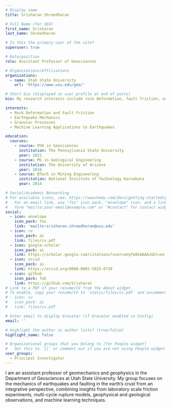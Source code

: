 ```yaml
---
# Display name
title: Srisharan Shreedharan

# Full Name (for SEO)
first_name: Srisharan
last_name: Shreedharan

# Is this the primary user of the site?
superuser: true

# Role/position
role: Assistant Professor of Geosciences

# Organizations/Affiliations
organizations:
  - name: Utah State University
    url: 'https://www.usu.edu/geo/'

# Short bio (displayed in user profile at end of posts)
bio: My research interests include rock deformation, fault friction, earthquake mechanics, and granular processes.

interests:
  - Rock Deformation and Fault Friction
  - Earthquake Mechanics
  - Granular Processes
  - Machine Learning Applications to Earthquakes

education:
  courses:
    - course: PhD in Geosciences
      institution: The Pennsylvania State University
      year: 2021
    - course: MS in Geological Engineering
      institution: The University of Arizona
      year: 2016
    - course: BTech in Mining Engineering
      institution: National Institute of Technology Karnakata
      year: 2014

# Social/Academic Networking
# For available icons, see: https://wowchemy.com/docs/getting-started/page-builder/#icons
#   For an email link, use "fas" icon pack, "envelope" icon, and a link in the
#   form "mailto:your-email@example.com" or "#contact" for contact widget.
social:
  - icon: envelope
    icon_pack: fas
    link: 'mailto:srisharan.shreedharan@usu.edu'
  - icon: cv
    icon_pack: ai
    link: files/cv.pdf
  - icon: google-scholar
    icon_pack: ai
    link: https://scholar.google.com/citations?user=aVqfm9kAAAAJ&hl=en
  - icon: orcid
    icon_pack: ai
    link: https://orcid.org/0000-0002-5825-8739
  - icon: github
    icon_pack: fab
    link: https://github.com/Srisharan
# Link to a PDF of your resume/CV from the About widget.
# To enable, copy your resume/CV to `static/files/cv.pdf` and uncomment the lines below.
# - icon: cv
#   icon_pack: ai
#   link: files/cv.pdf

# Enter email to display Gravatar (if Gravatar enabled in Config)
email: ''

# Highlight the author in author lists? (true/false)
highlight_name: false

# Organizational groups that you belong to (for People widget)
#   Set this to `[]` or comment out if you are not using People widget.
user_groups:
  - Principal Investigator
---
```


I am an assistant professor of geomechanics and geophysics in the Department of Geosciences at Utah State University. My group focuses on the mechanics of earthquakes and faulting in the earth’s crust from an integrative perspective, combining insights from laboratory scale friction experiments, multi-cycle rupture models, geophysical and geological observations, and machine learning techniques.


